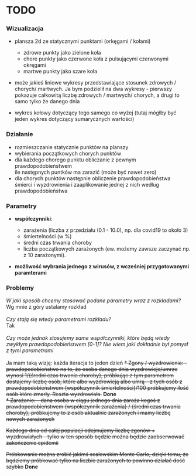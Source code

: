 # TODO

### Wizualizacja

* plansza 2d ze statycznymi punktami (orkęgami / kołami)
    - zdrowe punkty jako zielone koła
    - chore punkty jako czerwone koła z pulsującymi czerwonymi okręgami
    - martwe punkty jako szare koła

* może jakieś liniowe wykresy przedstawiające stosunek zdrowych / chorych/ martwych. Ja bym podzielił na dwa wykresy - pierwszy pokazuje całkowitą liczbę zdrowych / martwych/ chorych, a drugi to samo tylko że danego dnia
* wykres kołowy dotyczący tego samego co wyżej (tutaj mógłby być jeden wykres dotyczący sumarycznych wartości)

### Działanie

* rozmieszczanie statycznie punktów na planszy
* wybierania początkowych chorych punktów
* dla każdego chorego punktu obliczanie z pewnym prawdopodobieństwem <br> ile następnych
  puntków ma zarazić (może być nawet zero)
* dla chorych punktów następnie obliczenie prawdopodobieństwa <br>
  śmierci i wyzdrowienia i zaaplikowanie jednej z nich według prawdopodobieństwa


### Parametry

* **współczynniki**:
    - zarażenia (liczba z przedziału (0.1 - 10.0), np. dla covid19 to około 3)
    - śmiertelności (w %)
    - średni czas trwania choroby
    - liczba początkowych zarażonych (ew. możemy zawsze zaczynać np. z 10 zarażonymi).

* **możliwość wybrania jednego z wirusów, z wcześniej przygotowanymi paramterami**



### Problemy

*W jaki sposób chcemy stosować podane parametry wraz z rozkładami?*\
Wg mnie z góry ustalamy rozkład\
\
*Czy stają się wtedy parametrami rozkładu?*\
Tak\
\
*Czy może jednak stosujemy same współczynniki, które będą wtedy zwykłym prawdopodobieństwem 
[0-1]? Nie wiem jaki dokładnie był pomysł z tymi parametrami*\
\
Ja mam taką wizję:
każda iteracja to jeden dzień
~~* Zgony / wyzdrowienia:
    - prawdopodobieństwo na to, że osoba danego dnia wyzdrowieje/umrze wynosi 1/{średni czas trwania choroby}, próbkując z tym parametrem dostajemy liczbę osób, które albo wyzdrowieją albo umrą
    - z tych osób z prawdopodobieństwem {współczynnik śmiertelności}/100 próbkujemy ilość osób które zmarły. Reszta wyzdrowiała.~~ **Done**\
~~* Zarażanie:
    - dana osoba w ciągu jednego dnia zaraża kogoś z prawdopodobieństwem {współczynnik zarażenia} / {średni czas trwania choroby}, próbkujemy to z osób aktualnie zarażonych i mamy liczbę nowych zarażonych~~

~~Każdego dnia od całej populacji odejmujemy liczbę zgonów + wyzdrowiałych - tylko w ten sposób będzie można będzie zaobserwować zakończenie epidemii~~

~~Próbkowanie można zrobić jakimś scalowskim Monte Carlo, dzięki temu, że będziemy próbkować tylko na liczbie zarażonych to powinno działać dość szybko~~
**Done**
